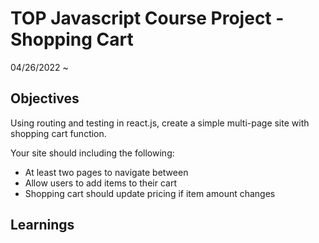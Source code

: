 # TOP Javascript Course Project - Shopping Cart

04/26/2022 ~

## Objectives

Using routing and testing in react.js, create a simple multi-page site with shopping cart function.

Your site should including the following:

- At least two pages to navigate between
- Allow users to add items to their cart
- Shopping cart should update pricing if item amount changes

## Learnings
